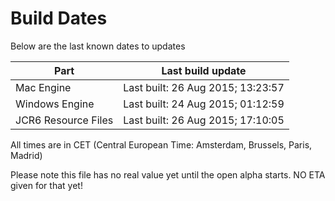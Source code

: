 # Build Dates

Below are the last known dates to updates

Part | Last build update
-----|-----
Mac Engine | Last built: 26 Aug 2015; 13:23:57
Windows Engine | Last built: 24 Aug 2015; 01:12:59
JCR6 Resource Files | Last built: 26 Aug 2015; 17:10:05
All times are in CET (Central European Time: Amsterdam, Brussels, Paris, Madrid)


Please note this file has no real value yet until the open alpha starts. NO ETA given for that yet!
